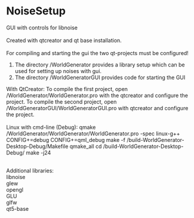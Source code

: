 # NoiseSetup
GUI with controls for libnoise
<br><br>
Created with qtcreator and qt base installation.<br><br>
For compiling and starting the gui the two qt-projects must be configured!
1. The directory /WorldGenerator provides a library setup which can be used for setting up noises with gui.
2. The directory /WorldGeneratorGUI provides code for starting the GUI

With QtCreator:
To compile the first project, open /WorldGenerator/WorldGenerator.pro with the qtcreator and configure the project.
To compile the second project, open /WorldGeneratorGUI/WorldGeneratorGUI.pro with qtcreator and configure the project.
<br><br>
Linux with cmd-line (Debug):
qmake /WorldGenerator/WorldGenerator/WorldGenerator.pro -spec linux-g++ CONFIG+=debug CONFIG+=qml_debug
make -f /build-WorldGenerator-Desktop-Debug/Makefile qmake_all
cd /build-WorldGenerator-Desktop-Debug/
make -j24
<br><br>

Additional libraries:<br>
libnoise<br>
glew<br>
opengl<br>
GLU<br>
glfw<br>
qt5-base<br>

